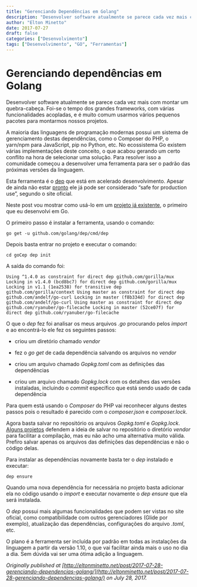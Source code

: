 ```yaml
---
title: "Gerenciando Dependências em Golang"
description: "Desenvolver software atualmente se parece cada vez mais com montar um quebra-cabeça. Foi-se o tempo dos grandes frameworks, com várias funcionalidades acopladas..."
author: "Elton Minetto"
date: 2017-07-27
draft: false
categories: ["Desenvolvimento"]
tags: ["Desenvolvimento", "GO", "Ferramentas"]
---
```

# Gerenciando dependências em Golang

Desenvolver software atualmente se parece cada vez mais com montar um quebra-cabeça. Foi-se o tempo dos grandes frameworks, com várias funcionalidades acopladas, e é muito comum usarmos vários pequenos pacotes para montarmos nossos projetos.

A maioria das linguagens de programação modernas possui um sistema de gerenciamento destas dependências, como o Composer do PHP, o yarn/npm para JavaScript, pip no Python, etc. No ecossistema Go existem várias implementações deste conceito, o que acabou gerando um certo conflito na hora de selecionar uma solução. Para resolver isso a comunidade começou a desenvolver uma ferramenta para ser o padrão das próximas versões da linguagem.

Esta ferramenta é o [dep](https://github.com/golang/dep) que está em acelerado desenvolvimento. Apesar de ainda não estar [pronto](https://github.com/golang/dep/wiki/Roadmap) ele já pode ser considerado “safe for production use”, segundo o site oficial.

Neste post vou mostrar como usá-lo em um [projeto já existente](https://github.com/eminetto/goCep), o primeiro que eu desenvolvi em Go.

O primeiro passo é instalar a ferramenta, usando o comando:

    go get -u github.com/golang/dep/cmd/dep

Depois basta entrar no projeto e executar o comando:

    cd goCep dep init

A saída do comando foi:

    Using ^1.4.0 as constraint for direct dep github.com/gorilla/mux Locking in v1.4.0 (bcd8bc7) for direct dep github.com/gorilla/mux Locking in v1.1 (1ea2538) for transitive dep github.com/gorilla/context Using master as constraint for direct dep github.com/andelf/go-curl Locking in master (f8b334d) for direct dep github.com/andelf/go-curl Using master as constraint for direct dep github.com/ryanuber/go-filecache Locking in master (52ce07f) for direct dep github.com/ryanuber/go-filecache

O que o *dep* fez foi analisar os meus arquivos *.go* procurando pelos *import* e ao encontrá-lo ele fez os seguintes passos:

* criou um diretório chamado *vendor*

* fez o *go get* de cada dependência salvando os arquivos no *vendor*

* criou um arquivo chamado *Gopkg.toml* com as definições das dependências

* criou um arquivo chamado *Gopkg.lock* com os detalhes das versões instaladas, incluindo o *commit* específico que está sendo usado de cada dependência

Para quem está usando o *Composer* do PHP vai reconhecer alguns destes passos pois o resultado é parecido com o *composer.json* e *composer.lock*.

Agora basta salvar no repositório os arquivos *Gopkg.toml* e *Gopkg.lock*. [Alguns projetos](https://github.com/digitalocean/doctl) defendem a ideia de salvar no repositório o diretório *vendor* para facilitar a compilação, mas eu não acho uma alternativa muito válida. Prefiro salvar apenas os arquivos das definições das dependências e não o código delas.

Para instalar as dependências novamente basta ter o *dep* instalado e executar:

    dep ensure

Quando uma nova dependência for necessária no projeto basta adicionar ela no código usando o *import* e executar novamente o *dep ensure* que ela será instalada.

O *dep* possui mais algumas funcionalidades que podem ser vistas no site oficial, como compatibilidade com outros gerenciadores (Glide por exemplo), atualização das dependências, configurações do arquivo *.toml*, etc.

O plano é a ferramenta ser incluída por padrão em todas as instalações da linguagem a partir da versão 1.10, o que vai facilitar ainda mais o uso no dia a dia. Sem dúvida vai ser uma ótima adição a linguagem.

*Originally published at [http://eltonminetto.net/post/2017-07-28-gerenciando-dependencias-golang/](http://eltonminetto.net/post/2017-07-28-gerenciando-dependencias-golang/) on July 28, 2017.*

